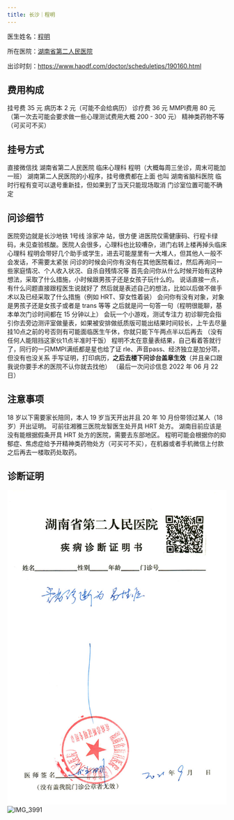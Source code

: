 ```yaml
---
title: 长沙｜程明
---
```


医生姓名：[程明](https://www.haodf.com/doctor/190160.html)

所在医院：[湖南省第二人民医院](https://amap.com/place/B02DB03S87)

出诊时刻：<https://www.haodf.com/doctor/scheduletips/190160.html>

## 费用构成

挂号费 35 元
病历本 2 元（可能不会给病历）
诊疗费 36 元
MMPI费用 80 元
（第一次去可能会要求做一些心理测试费用大概 200 - 300 元）
精神类药物不等（可买可不买）

## 挂号方式

直接微信找 湖南省第二人民医院 临床心理科 程明（大概每周三坐诊，周末可能加一班）
湖南第二人民医院的小程序，挂号缴费都在上面
也叫 湖南省脑科医院
临时行程有变可以退号重新挂，但如果到了当天只能现场取消
门诊室位置可能不确定

## 问诊细节

医院旁边就是长沙地铁 1号线 涂家冲 站，很方便
进医院仅需健康码、行程卡绿码，未见查验核酸。医院人会很多，心理科也比较嘈杂，进门右转上楼再掉头临床心理科
程明会带好几个助手或学生，进去可能屋里有一大堆人，但其他人一般不会发话，不需要太紧张
问诊的时候会问你有没有在其他医院看过，然后再询问一些家庭情况、个人收入状况、自杀自残情况等
首先会问你从什么时候开始有这种想法，采取了什么措施，小时候跟男孩子还是女孩子玩什么的。
说话直接一点，有什么问题直接跟程医生说就好了
然后就是表述自己的想法，比如以后做不做手术以及已经采取了什么措施（例如 HRT、穿女性着装）
会问你有没有对象，对象是男孩子还是女孩子或者是 trans 等等
之后就是问一句答一句（程明很能聊，基本单次门诊时间都在 15 分钟以上）
会玩一个小游戏，测试专注力
初诊聊完会指引你去旁边测评室做量表，如果被安排做纸质版可能出结果时间较长，上午去尽量挂10点之前的号否则有可能面临医生午休，你就只能下午两点半以后再去
（没有任何人能阻挡这家伙11点半准时干饭）
程明不太在意量表结果，自己看着答就行了，同行的一只MMPI满纸都是星也给了证
rle、声音pass、经济独立是加分项，但没有也没关系
手写证明，打印病历，**之后去楼下问诊台盖章生效**（并且亲口跟我说你要手术的医院不认你就去找他）
（最后一次问诊信息 2022 年 06 月 22 日）

## 注意事项

18 岁以下需要家长陪同，本人 19 岁当天开出并且 20 年 10 月份带领过某人（18 岁）开出证明。
可前往湘雅三医院龙智医生处开具 HRT 处方。
湖南目前应该是没有能根据假条开具 HRT 处方的医院，需要去东部地区。
程明可能会根据你的抑郁症、焦虑症给予开精神类药物处方（可买可不买），在机器或者手机微信上付款之后再去一楼取药处取药。

## 诊断证明

![证明](proof.jpg)
![IMG_3991](https://user-images.githubusercontent.com/108078577/175331784-dfb1a933-72e4-4859-819d-fc86e6a61a3e.jpg)
